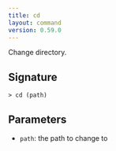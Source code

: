 ```yaml
---
title: cd
layout: command
version: 0.59.0
---
```


Change directory.

## Signature

```> cd (path)```

## Parameters

 -  `path`: the path to change to

